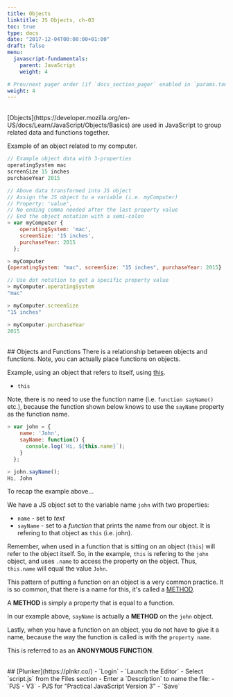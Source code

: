 ```yaml
---
title: Objects
linktitle: JS Objects, ch-03
toc: true
type: docs
date: "2017-12-04T00:00:00+01:00"
draft: false
menu:
  javascript-fundamentals:
    parent: JavaScript
    weight: 4

# Prev/next pager order (if `docs_section_pager` enabled in `params.toml`)
weight: 4
---
```


<br>
[Objects](https://developer.mozilla.org/en-US/docs/Learn/JavaScript/Objects/Basics) are used in JavaScript to group related data and functions together.  

Example of an object related to my computer.  
```javascript
// Example object data with 3-properties
operatingSystem mac
screenSize 15 inches
purchaseYear 2015

// Above data transformed into JS object
// Assign the JS object to a variable (i.e. myComputer)
// Property: 'value',
// No ending comma needed after the last property value
// End the object notation with a semi-colon
> var myComputer {
    operatingSystem: 'mac',
    screenSize: '15 inches',
    purchaseYear: 2015
  };

> myComputer
{operatingSystem: "mac", screenSize: "15 inches", purchaseYear: 2015}

// Use dot notation to get a specific property value
> myComputer.operatingSystem
"mac"

> myComputer.screenSize
"15 inches"

> myComputer.purchaseYear
2015
```

<br>
## Objects and Functions
There is a relationship between objects and functions.  
Note, you can actually place functions on objects.  

Example, using an object that refers to itself, using [this](https://developer.mozilla.org/en-US/docs/Web/JavaScript/Reference/Operators/this).  

- `this`  

Note, there is no need to use the function name (i.e. `function sayName()` etc.), because the function shown below knows to use the `sayName` property as the function name.  

```javascript
> var john = {
    name: 'John',
    sayName: function() {
      console.log(`Hi, ${this.name}`);
    }
  };

> john.sayName();
Hi, John
```

To recap the example above...  

We have a JS object set to the variable name `john` with two properties:  

- `name` - set to *text*  
- `sayName` - set to a *function* that prints the name from our object. It is refering to that object as `this` (i.e. john).  

Remember, when used in a function that is sitting on an object (`this`) will refer to the object itself. So, in the example, `this` is refering to the `john` object, and uses `.name` to access the property on the object. Thus, `this.name` will equal the value `John`.  

This pattern of putting a function on an object is a very common practice. It is so common, that there is a name for this, it's called a [METHOD](https://developer.mozilla.org/en-US/docs/Glossary/Method).  

A **METHOD** is simply a property that is equal to a function.  

In our example above, `sayName` is actually a **METHOD** on the `john` object.  

Lastly, when you have a function on an object, you do not have to give it a name, because the way the function is called is with the `property name`. 

This is referred to as an **ANONYMOUS FUNCTION**.  

<br>
## [Plunker](https://plnkr.co/)
- `Login`  
- `Launch the Editor`  
- Select `script.js` from the Files section  
- Enter a `Description` to name the file:  
  - `PJS - V3` - PJS for "Practical JavaScript Version 3"  
- `Save`  
